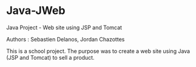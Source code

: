 # Java-JWeb
Java Project - Web site using JSP and Tomcat

Authors : Sebastien Delanos, Jordan Chazottes

This is a school project. The purpose was to create a web site using Java (JSP and Tomcat) to sell a product.
